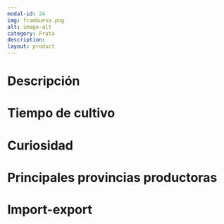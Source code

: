 ```yaml
---
modal-id: 24
img: frambuesa.png
alt: image-alt
category: Fruta
description:
layout: product
---
```


# Descripción

# Tiempo de cultivo

# Curiosidad

# Principales provincias productoras
<div class="chart"></div>

# Import-export
<svg class="import-export" width="600" height="350"></svg>
